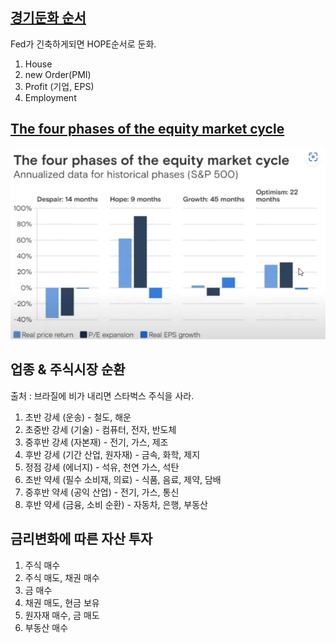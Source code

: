 
## [경기둔화 순서](https://youtu.be/uMA-FI0SYsQ?t=745)

Fed가 긴축하게되면 HOPE순서로 둔화.

1. House
2. new Order(PMI)
3. Profit (기업, EPS)
4. Employment

## [The four phases of the equity market cycle](https://www.youtube.com/live/PFUwWPA4Mn8?feature=share&t=851)

![The four phases of the equity market cycle](assets/images/fin/four-phases-equity-market-cycle.webp)

## 업종 & 주식시장 순환

출처 : 브라질에 비가 내리면 스타벅스 주식을 사라.

1. 초반 강세 (운송) - 철도, 해운
2. 초중반 강세 (기술) - 컴퓨터, 전자, 반도체
3. 중후반 강세 (자본재) - 전기, 가스, 제조
4. 후반 강세 (기간 산업, 원자재) - 금속, 화학, 제지
5. 정점 강세 (에너지) - 석유, 천연 가스, 석탄
6. 초반 약세 (필수 소비재, 의료) - 식품, 음료, 제약, 담배
7. 중후반 약세 (공익 산업) - 전기, 가스, 통신
8. 후반 약세 (금융, 소비 순환) - 자동차, 은행, 부동산

## 금리변화에 따른 자산 투자

1. 주식 매수
2. 주식 매도, 채권 매수
3. 금 매수
4. 채권 매도, 현금 보유
5. 원자재 매수, 금 매도
6. 부동산 매수
